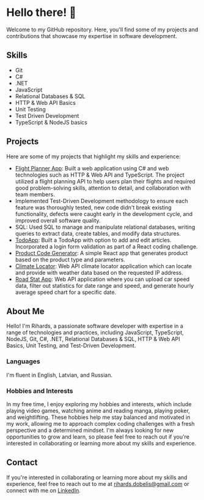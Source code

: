 # Hello there! 👋

Welcome to my GitHub repository. Here, you'll find some of my projects and contributions that showcase my expertise in software development.

## Skills

- Git
- C#
- .NET
- JavaScript
- Relational Databases & SQL
- HTTP & Web API Basics
- Unit Testing
- Test Driven Development
- TypeScript & NodeJS basics

## Projects

Here are some of my projects that highlight my skills and experience:

- [Flight Planner App](https://github.com/RDobelis/FlightPlannerApp): Built a web application using C# and web technologies such as HTTP & Web API and TypeScript. The project utilized a flight planning API to help users plan their flights and required good problem-solving skills, attention to detail, and collaboration with team members.
- Implemented Test-Driven Development methodology to ensure each feature was thoroughly tested, new code didn't break existing functionality, defects were caught early in the development cycle, and improved overall software quality.
- SQL: Used SQL to manage and manipulate relational databases, writing queries to extract data, create tables, and modify data structures.
- [TodoApp](https://github.com/RDobelis/TodoApp-React): Built a TodoApp with option to add and edit articles. Incorporated a login form validation as part of a React coding challenge. 
- [Product Code Generator](https://github.com/RDobelis/product-selector): A simple React app that generates product based on the product type and parameters. 
- [Climate Locator](https://github.com/RDobelis/ClimateLocator): Web API climate locator application which can locate and provide with weather data based on the requested IP address. 
- [Road Stat App](https://github.com/RDobelis/RoadStatApp): Web API application where you can upload car speed data, filter out statistics for date range and speed, and generate hourly average speed chart for a specific date. 

## About Me

Hello! I'm Rihards, a passionate software developer with expertise in a range of technologies and practices, including JavaScript, TypeScript, NodeJS, Git, C#, .NET, Relational Databases & SQL, HTTP & Web API Basics, Unit Testing, and Test-Driven Development.

### Languages

I'm fluent in English, Latvian, and Russian. 

### Hobbies and Interests

In my free time, I enjoy exploring my hobbies and interests, which include playing video games, watching anime and reading manga, playing poker, and weightlifting. These hobbies help me stay balanced and motivated in my work, allowing me to approach complex coding challenges with a fresh perspective and a determined mindset. I'm always looking for new opportunities to grow and learn, so please feel free to reach out if you're interested in collaborating or learning more about my skills and experience.

## Contact

If you're interested in collaborating or learning more about my skills and experience, feel free to reach out to me at rihards.dobelis@gmail.com or connect with me on [LinkedIn](https://www.linkedin.com/in/dobelis/).
